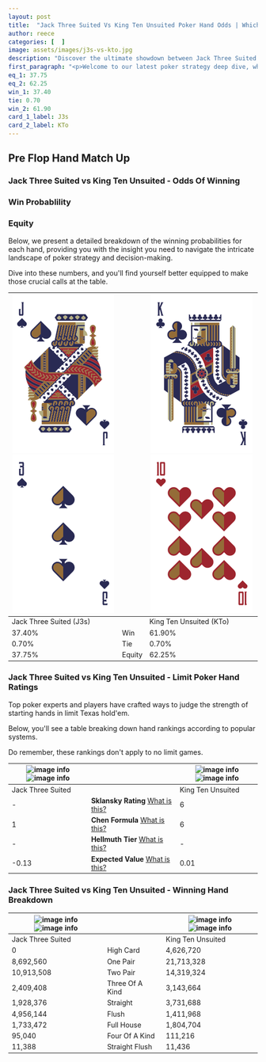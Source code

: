 ```yaml
---
layout: post
title:  "Jack Three Suited Vs King Ten Unsuited Poker Hand Odds | Which Is The Better Hand In Poker? A Complete Guide"
author: reece
categories: [  ]
image: assets/images/j3s-vs-kto.jpg
description: "Discover the ultimate showdown between Jack Three Suited and King Ten Unsuited in poker! Uncover the odds, strategies, and scenarios where one hand triumphs over the other. Get ready to up your poker game with this thrilling analysis."
first_paragraph: "<p>Welcome to our latest poker strategy deep dive, where we're pitting two distinct hands against each other in a high-stakes showdown: Jack Three Suited vs King Ten Unsuited.</p><p>In the dynamic world of poker, every decision counts, and knowing which hand holds the upper hand is key to your success at the table.</p><p>In this article, we'll dissect these two hands, explore the scenarios where one dominates the other, and equip you with the knowledge to make strategic choices that can tip the odds in your favor.</p><p>Get ready to unravel the intriguing dynamics of these poker hands and elevate your game to new heights.</p>"
eq_1: 37.75
eq_2: 62.25
win_1: 37.40
tie: 0.70
win_2: 61.90
card_1_label: J3s
card_2_label: KTo
---
```




[comment]: # (sp0)

## Pre Flop Hand Match Up

<div class="table hand-ratings" markdown="1"> 



### Jack Three Suited vs King Ten Unsuited - Odds Of Winning


  
<div class="row graphs"> 
<div class="col-lg-6">
    <h3>Win Probablility</h3>
    <canvas id="WinChart"></canvas>
</div>
<div class="col-lg-6">
    <h3>Equity</h3>
    <canvas id="EquityChart"></canvas>
</div>
</div>

  Below, we present a detailed breakdown of the winning probabilities for each hand, providing you with the insight you need to navigate the intricate landscape of poker strategy and decision-making. 

Dive into these numbers, and you'll find yourself better equipped to make those crucial calls at the table.


    
| ![image info](assets/images/hand1/j.png) ![image info](assets/images/hand1/3.png) |  | ![image info](assets/images/hand2/k.png) ![image info](assets/images/hand2/to.png) |
| -------- | -------- | -------- |
| Jack Three Suited (J3s) |  | King Ten Unsuited (KTo) |
| 37.40% | Win | 61.90% |
| 0.70% | Tie | 0.70% |
| 37.75% | Equity | 62.25% |




[comment]: # (sp1)



### Jack Three Suited vs King Ten Unsuited - Limit Poker Hand Ratings

Top poker experts and players have crafted ways to judge the strength of starting hands in limit Texas hold'em. 

Below, you'll see a table breaking down hand rankings according to popular systems. 

Do remember, these rankings don't apply to no limit games.


    
| ![image info](https://www.riverpairs.com/assets/images/hand1/j.png) ![image info](https://www.riverpairs.com/assets/images/hand1/3.png) |  | ![image info](https://www.riverpairs.com/assets/images/hand2/k.png) ![image info](https://www.riverpairs.com/assets/images/hand2/to.png) |
| -------- | -------- | -------- |
| Jack Three Suited |  | King Ten Unsuited |
| - | **Sklansky Rating** [What is this?](/sklansky-rating-explained) | 6 |
| 1 | **Chen Formula** [What is this?](/chen-formula-explained) | 6 |
| - | **Hellmuth Tier** [What is this?](/Hellmuth-tier-explained) | - |
| -0.13 | **Expected Value** [What is this?](/expected-value-explained) | 0.01 |




[comment]: # (sp2)



### Jack Three Suited vs King Ten Unsuited - Winning Hand Breakdown


    
| ![image info](https://www.riverpairs.com/assets/images/hand1/j.png) ![image info](https://www.riverpairs.com/assets/images/hand1/3.png) |  | ![image info](https://www.riverpairs.com/assets/images/hand2/k.png) ![image info](https://www.riverpairs.com/assets/images/hand2/to.png) |
| -------- | -------- | -------- |
| Jack Three Suited |  | King Ten Unsuited |
| 0 | High Card | 4,626,720 |
| 8,692,560 | One Pair | 21,713,328 |
| 10,913,508 | Two Pair | 14,319,324 |
| 2,409,408 | Three Of A Kind | 3,143,664 |
| 1,928,376 | Straight | 3,731,688 |
| 4,956,144 | Flush | 1,411,968 |
| 1,733,472 | Full House | 1,804,704 |
| 95,040 | Four Of A Kind | 111,216 |
| 11,388 | Straight Flush | 11,436 |




[comment]: # (sp3)



</div>

[comment]: # (sp4)



[comment]: # (sp5)


